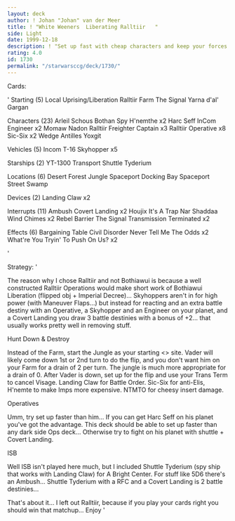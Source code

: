```yaml
---
layout: deck
author: ! Johan "Johan" van der Meer
title: ! "White Weeners  Liberating Ralltiir   "
side: Light
date: 1999-12-18
description: ! "Set up fast with cheap characters and keep your forces safe with a reacting shuttle + InCom Engineer + Covert landing being the main defense mechanism"
rating: 4.0
id: 1730
permalink: "/starwarsccg/deck/1730/"
---
```

Cards: 

'
Starting (5)
Local Uprising/Liberation
Ralltiir
Farm
The Signal
Yarna d'al' Gargan

Characters (23)
Arleil Schous
Bothan Spy
H'nemthe  x2
Harc Seff
InCom Engineer	x2
Momaw Nadon
Ralltiir Freighter Captain  x3
Ralltiir Operative  x8
Sic-Six  x2
Wedge Antilles
Yoxgit

Vehicles (5)
Incom T-16 Skyhopper  x5

Starships (2)
YT-1300 Transport
Shuttle Tyderium

Locations (6)
Desert
Forest
Jungle
Spaceport Docking Bay
Spaceport Street
Swamp

Devices (2)
Landing Claw  x2

Interrupts (11)
Ambush
Covert Landing	x2
Houjix
It's A Trap
Nar Shaddaa Wind Chimes  x2
Rebel Barrier
The Signal
Transmission Terminated  x2

Effects (6)
Bargaining Table
Civil Disorder
Never Tell Me The Odds	x2
What're You Tryin' To Push On Us?  x2

'

Strategy: '

The reason why I chose Ralltiir and not Bothiawui is because a well constructed Ralltiir Operations would make short work of Bothiawui Liberation (flipped obj + Imperial Decree)... Skyhoppers aren't in for high power (with Maneuver Flaps...) but instead for reacting and an extra battle destiny with an Operative, a Skyhopper and an Engineer on your planet, and a Covert Landing you draw 3 battle destinies with a bonus of +2... that usually works pretty well in removing stuff.


Hunt Down & Destroy

Instead of the Farm, start the Jungle as your starting <> site.  Vader will likely come down 1st or 2nd turn to do the flip, and you don't want him on your Farm for a drain of 2 per turn. The jungle is much more appropriate for a drain of 0. After Vader is down, set up for the flip and use your Trans Term to cancel Visage. Landing Claw for Battle Order. Sic-Six for anti-Elis, H'nemte to make Imps more expensive. NTMTO for cheesy insert damage.


Operatives

Umm, try set up faster than him... If you can get Harc Seff on his planet you've got the advantage. This deck should be able to set up faster than any dark side Ops deck... Otherwise try to fight on his planet with shuttle + Covert Landing.


ISB

Well ISB isn't played here much, but I included Shuttle Tyderium (spy ship that works with Landing Claw) for A Bright Center. For stuff like 5D6 there's an Ambush... Shuttle Tyderium with a RFC and a Covert Landing is 2 battle destinies...


That's about it... I left out Ralltiir, because if you play your cards right you should win that matchup... Enjoy
'
